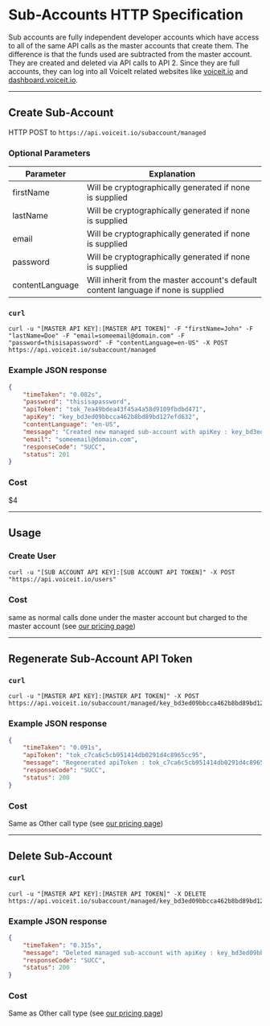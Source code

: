 # Sub-Accounts HTTP Specification

Sub accounts are fully independent developer accounts which have access to all of the same API calls as the master accounts that create them.
The difference is that the funds used are subtracted from the master account. They are created and deleted via API calls to API 2.
Since they are full accounts, they can log into all VoiceIt related websites like [voiceit.io](voiceit.io) and [dashboard.voiceit.io](dashboard.voiceit.io).

---

## Create Sub-Account

HTTP POST to `https://api.voiceit.io/subaccount/managed`

### Optional Parameters

| Parameter | Explanation |
| -- | -- |
| firstName | Will be cryptographically generated if none is supplied |
| lastName | Will be cryptographically generated if none is supplied |
| email | Will be cryptographically generated if none is supplied |
| password | Will be cryptographically generated if none is supplied |
| contentLanguage | Will inherit from the master account's default content language if none is supplied |

### `curl`

```
curl -u "[MASTER API KEY]:[MASTER API TOKEN]" -F "firstName=John" -F "lastName=Doe" -F "email=someemail@domain.com" -F "password=thisisapassword" -F "contentLanguage=en-US" -X POST https://api.voiceit.io/subaccount/managed
```

### Example JSON response
```json
{
	"timeTaken": "0.082s",
	"password": "thisisapassword",
	"apiToken": "tok_7ea49bdea43f45a4a58d9109fbdbd471",
	"apiKey": "key_bd3ed09bbcca462b8bd89bd127efd632",
	"contentLanguage": "en-US",
	"message": "Created new managed sub-account with apiKey : key_bd3ed09bbcca462b8bd89bd127efd632",
	"email": "someemail@domain.com",
	"responseCode": "SUCC",
	"status": 201
}
```

### Cost
$4

---

## Usage

### Create User

```
curl -u "[SUB ACCOUNT API KEY]:[SUB ACCOUNT API TOKEN]" -X POST "https://api.voiceit.io/users"
```

### Cost
same as normal calls done under the master account but charged to the master account (see [our pricing page](https://voiceit.io/pricing))

---

## Regenerate Sub-Account API Token

### `curl`

```
curl -u "[MASTER API KEY]:[MASTER API TOKEN]" -X POST https://api.voiceit.io/subaccount/managed/key_bd3ed09bbcca462b8bd89bd127efd632
```

### Example JSON response

```json
{
	"timeTaken": "0.091s",
	"apiToken": "tok_c7ca6c5cb951414db0291d4c8965cc95",
	"message": "Regenerated apiToken : tok_c7ca6c5cb951414db0291d4c8965cc95 for sub-account with apiKey : key_bd3ed09bbcca462b8bd89bd127efd632",
	"responseCode": "SUCC",
	"status": 200
}
```

### Cost
Same as Other call type (see [our pricing page](https://voiceit.io/pricing))

---

## Delete Sub-Account

### `curl`

```
curl -u "[MASTER API KEY]:[MASTER API TOKEN]" -X DELETE https://api.voiceit.io/subaccount/managed/key_bd3ed09bbcca462b8bd89bd127efd632
```

### Example JSON response
```json
{
	"timeTaken": "0.315s",
	"message": "Deleted managed sub-account with apiKey : key_bd3ed09bbcca462b8bd89bd127efd632",
	"responseCode": "SUCC",
	"status": 200
}
```

### Cost
Same as Other call type (see [our pricing page](https://voiceit.io/pricing))
